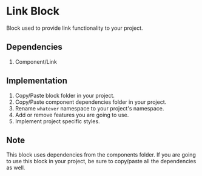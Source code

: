 # Link Block

Block used to provide link functionality to your project.

## Dependencies

1. Component/Link

## Implementation

1. Copy/Paste block folder in your project.
2. Copy/Paste component dependencies folder in your project.
3. Rename `whatever` namespace to your project's namespace.
4. Add or remove features you are going to use.
5. Implement project specific styles.

## Note

This block uses dependencies from the components folder. If you are going to use this block in your project, be sure to copy/paste all the dependencies as well.
